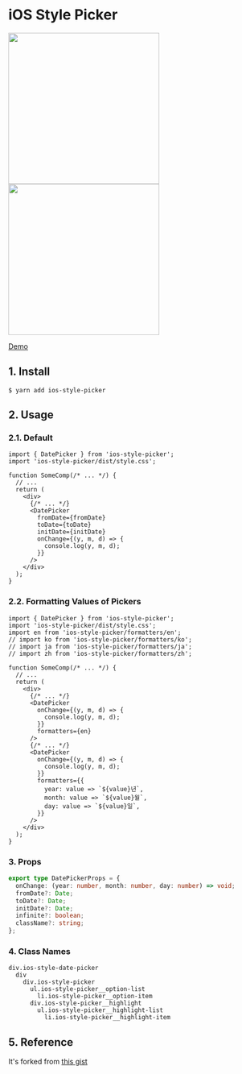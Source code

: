 # iOS Style Picker

<img src="docs/sample1.png" width="300" />
<img src="docs/sample2.png" width="300" />

[Demo](https://ricale.kr/ios-style-picker)

## 1. Install

```
$ yarn add ios-style-picker
```

## 2. Usage

### 2.1. Default

```tsx
import { DatePicker } from 'ios-style-picker';
import 'ios-style-picker/dist/style.css';

function SomeComp(/* ... */) {
  // ...
  return (
    <div>
      {/* ... */}
      <DatePicker
        fromDate={fromDate}
        toDate={toDate}
        initDate={initDate}
        onChange={(y, m, d) => {
          console.log(y, m, d);
        }}
      />
    </div>
  );
}
```

### 2.2. Formatting Values of Pickers

```tsx
import { DatePicker } from 'ios-style-picker';
import 'ios-style-picker/dist/style.css';
import en from 'ios-style-picker/formatters/en';
// import ko from 'ios-style-picker/formatters/ko';
// import ja from 'ios-style-picker/formatters/ja';
// import zh from 'ios-style-picker/formatters/zh';

function SomeComp(/* ... */) {
  // ...
  return (
    <div>
      {/* ... */}
      <DatePicker
        onChange={(y, m, d) => {
          console.log(y, m, d);
        }}
        formatters={en}
      />
      {/* ... */}
      <DatePicker
        onChange={(y, m, d) => {
          console.log(y, m, d);
        }}
        formatters={{
          year: value => `${value}년`,
          month: value => `${value}월`,
          day: value => `${value}일`,
        }}
      />
    </div>
  );
}
```

### 3. Props

```ts
export type DatePickerProps = {
  onChange: (year: number, month: number, day: number) => void;
  fromDate?: Date;
  toDate?: Date;
  initDate?: Date;
  infinite?: boolean;
  className?: string;
};
```

### 4. Class Names

```
div.ios-style-date-picker
  div
    div.ios-style-picker
      ul.ios-style-picker__option-list
        li.ios-style-picker__option-item
      div.ios-style-picker__highlight
        ul.ios-style-picker__highlight-list
          li.ios-style-picker__highlight-item
```

## 5. Reference

It's forked from [this gist](https://gist.github.com/wjpeters/876a8fe4040a2bb4b4eb28d2270620a5)
